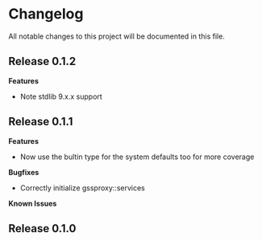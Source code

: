 # Changelog

All notable changes to this project will be documented in this file.

## Release 0.1.2

**Features**

* Note stdlib 9.x.x support

## Release 0.1.1

**Features**

* Now use the bultin type for the system defaults too for more coverage

**Bugfixes**

* Correctly initialize gssproxy::services

**Known Issues**

## Release 0.1.0
